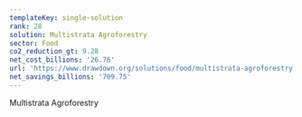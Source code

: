 ```yaml
---
templateKey: single-solution
rank: 28
solution: Multistrata Agroforestry
sector: Food
co2_reduction_gt: 9.28
net_cost_billions: '26.76'
url: 'https://www.drawdown.org/solutions/food/multistrata-agroforestry'
net_savings_billions: '709.75'
---
```


Multistrata Agroforestry